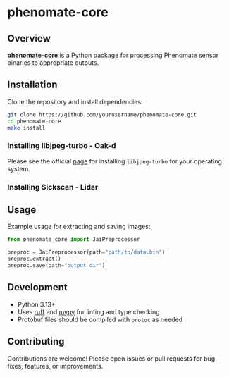# phenomate-core
## Overview

**phenomate-core** is a Python package for processing Phenomate sensor binaries to appropriate outputs.

## Installation

Clone the repository and install dependencies:

```sh
git clone https://github.com/yourusername/phenomate-core.git
cd phenomate-core
make install
```

### Installing libjpeg-turbo - Oak-d

Please see the official [page](https://libjpeg-turbo.org/) for installing `libjpeg-turbo` for your operating system.

### Installing Sickscan - Lidar

## Usage

Example usage for extracting and saving images:

```python
from phenomate_core import JaiPreprocessor

preproc = JaiPreprocessor(path="path/to/data.bin")
preproc.extract()
preproc.save(path="output_dir")
```

## Development

- Python 3.13+
- Uses [ruff](https://github.com/astral-sh/ruff) and [mypy](http://mypy-lang.org/) for linting and type checking
- Protobuf files should be compiled with `protoc` as needed

## Contributing

Contributions are welcome! Please open issues or pull requests for bug fixes, features, or improvements.
